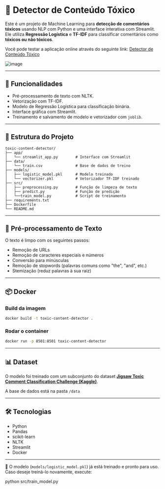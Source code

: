 # 🧠 Detector de Conteúdo Tóxico

Este é um projeto de Machine Learning para **detecção de comentários tóxicos** usando NLP com Python e uma interface interativa com Streamlit. Ele utiliza **Regressão Logística** e **TF-IDF** para classificar comentários como **tóxicos ou não tóxicos**.

Você pode testar a aplicação online através do seguinte link: [Detector de Conteúdo Tóxico](https://toxic-content-detector.streamlit.app/)

![image](https://github.com/user-attachments/assets/751e90e4-1139-445f-8ae5-01e2a4a26bc4)

---

## 🚀 Funcionalidades

- Pré-processamento de texto com NLTK.
- Vetorização com TF-IDF.
- Modelo de Regressão Logística para classificação binária.
- Interface gráfica com Streamlit.
- Treinamento e salvamento de modelo e vetorizador com `joblib`.

---

## 📁 Estrutura do Projeto

```
toxic-content-detector/
├── app/
│   └── streamlit_app.py        # Interface com Streamlit
├── data/
│   └── train.csv               # Base de dados de treino
├── models/
│   ├── logistic_model.pkl      # Modelo treinado
│   └── vectorizer.pkl          # Vetorizador TF-IDF treinado
├── src/
│   ├── preprocessing.py        # Função de limpeza de texto
│   ├── predict.py              # Função de predição
|   └──train_model.py           # Script de treinamento
├── requirements.txt
├── Dockerfile
└── README.md
```
---

## 🧼 Pré-processamento de Texto

O texto é limpo com os seguintes passos:

- Remoção de URLs
- Remoção de caracteres especiais e números
- Conversão para minúsculas
- Remoção de stopwords (palavras comuns como "the", "and", etc.)
- Stemização (reduz palavras à sua raiz)

---

## 📦 Docker

### Build da imagem

```bash
docker build -t toxic-content-detector .
```

### Rodar o container

```bash
docker run -p 8501:8501 toxic-content-detector
```

---

## 📊 Dataset

O modelo foi treinado com um subconjunto do dataset **[Jigsaw Toxic Comment Classification Challenge (Kaggle)](https://www.kaggle.com/c/jigsaw-toxic-comment-classification-challenge)**.

A base de dados está na pasta `/data`

---

## 🛠 Tecnologias

- Python
- Pandas
- scikit-learn
- NLTK
- Streamlit
- Docker

---

🧠 O modelo (`models/logistic_model.pkl`) já está treinado e pronto para uso.
Caso deseje treiná-lo novamente, execute:

python src/train_model.py


